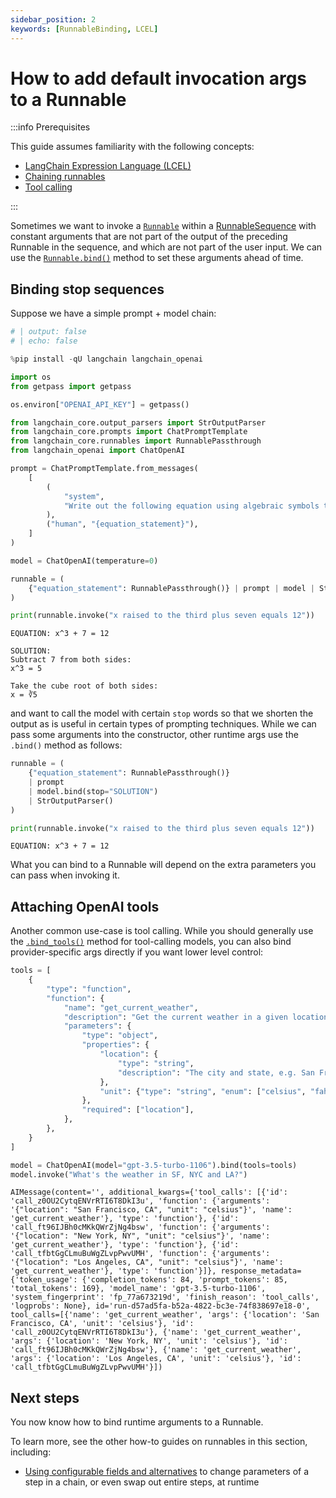 ```yaml
---
sidebar_position: 2
keywords: [RunnableBinding, LCEL]
---
```

# How to add default invocation args to a Runnable

:::info Prerequisites

This guide assumes familiarity with the following concepts:
- [LangChain Expression Language (LCEL)](/docs/concepts/#langchain-expression-language)
- [Chaining runnables](/docs/how_to/sequence/)
- [Tool calling](/docs/how_to/tool_calling/)

:::

Sometimes we want to invoke a [`Runnable`](https://api.python.langchain.com/en/latest/runnables/langchain_core.runnables.base.Runnable.html) within a [RunnableSequence](https://api.python.langchain.com/en/latest/runnables/langchain_core.runnables.base.RunnableSequence.html) with constant arguments that are not part of the output of the preceding Runnable in the sequence, and which are not part of the user input. We can use the [`Runnable.bind()`](https://api.python.langchain.com/en/latest/runnables/langchain_core.runnables.base.Runnable.html#langchain_core.runnables.base.Runnable.bind) method to set these arguments ahead of time.

## Binding stop sequences

Suppose we have a simple prompt + model chain:


```python
# | output: false
# | echo: false

%pip install -qU langchain langchain_openai

import os
from getpass import getpass

os.environ["OPENAI_API_KEY"] = getpass()
```


```python
from langchain_core.output_parsers import StrOutputParser
from langchain_core.prompts import ChatPromptTemplate
from langchain_core.runnables import RunnablePassthrough
from langchain_openai import ChatOpenAI

prompt = ChatPromptTemplate.from_messages(
    [
        (
            "system",
            "Write out the following equation using algebraic symbols then solve it. Use the format\n\nEQUATION:...\nSOLUTION:...\n\n",
        ),
        ("human", "{equation_statement}"),
    ]
)

model = ChatOpenAI(temperature=0)

runnable = (
    {"equation_statement": RunnablePassthrough()} | prompt | model | StrOutputParser()
)

print(runnable.invoke("x raised to the third plus seven equals 12"))
```

    EQUATION: x^3 + 7 = 12
    
    SOLUTION: 
    Subtract 7 from both sides:
    x^3 = 5
    
    Take the cube root of both sides:
    x = ∛5


and want to call the model with certain `stop` words so that we shorten the output as is useful in certain types of prompting techniques. While we can pass some arguments into the constructor, other runtime args use the `.bind()` method as follows:


```python
runnable = (
    {"equation_statement": RunnablePassthrough()}
    | prompt
    | model.bind(stop="SOLUTION")
    | StrOutputParser()
)

print(runnable.invoke("x raised to the third plus seven equals 12"))
```

    EQUATION: x^3 + 7 = 12
    
    


What you can bind to a Runnable will depend on the extra parameters you can pass when invoking it.

## Attaching OpenAI tools

Another common use-case is tool calling. While you should generally use the [`.bind_tools()`](/docs/how_to/tool_calling/) method for tool-calling models, you can also bind provider-specific args directly if you want lower level control:


```python
tools = [
    {
        "type": "function",
        "function": {
            "name": "get_current_weather",
            "description": "Get the current weather in a given location",
            "parameters": {
                "type": "object",
                "properties": {
                    "location": {
                        "type": "string",
                        "description": "The city and state, e.g. San Francisco, CA",
                    },
                    "unit": {"type": "string", "enum": ["celsius", "fahrenheit"]},
                },
                "required": ["location"],
            },
        },
    }
]
```


```python
model = ChatOpenAI(model="gpt-3.5-turbo-1106").bind(tools=tools)
model.invoke("What's the weather in SF, NYC and LA?")
```




    AIMessage(content='', additional_kwargs={'tool_calls': [{'id': 'call_z0OU2CytqENVrRTI6T8DkI3u', 'function': {'arguments': '{"location": "San Francisco, CA", "unit": "celsius"}', 'name': 'get_current_weather'}, 'type': 'function'}, {'id': 'call_ft96IJBh0cMKkQWrZjNg4bsw', 'function': {'arguments': '{"location": "New York, NY", "unit": "celsius"}', 'name': 'get_current_weather'}, 'type': 'function'}, {'id': 'call_tfbtGgCLmuBuWgZLvpPwvUMH', 'function': {'arguments': '{"location": "Los Angeles, CA", "unit": "celsius"}', 'name': 'get_current_weather'}, 'type': 'function'}]}, response_metadata={'token_usage': {'completion_tokens': 84, 'prompt_tokens': 85, 'total_tokens': 169}, 'model_name': 'gpt-3.5-turbo-1106', 'system_fingerprint': 'fp_77a673219d', 'finish_reason': 'tool_calls', 'logprobs': None}, id='run-d57ad5fa-b52a-4822-bc3e-74f838697e18-0', tool_calls=[{'name': 'get_current_weather', 'args': {'location': 'San Francisco, CA', 'unit': 'celsius'}, 'id': 'call_z0OU2CytqENVrRTI6T8DkI3u'}, {'name': 'get_current_weather', 'args': {'location': 'New York, NY', 'unit': 'celsius'}, 'id': 'call_ft96IJBh0cMKkQWrZjNg4bsw'}, {'name': 'get_current_weather', 'args': {'location': 'Los Angeles, CA', 'unit': 'celsius'}, 'id': 'call_tfbtGgCLmuBuWgZLvpPwvUMH'}])



## Next steps

You now know how to bind runtime arguments to a Runnable.

To learn more, see the other how-to guides on runnables in this section, including:

- [Using configurable fields and alternatives](/docs/how_to/configure) to change parameters of a step in a chain, or even swap out entire steps, at runtime
